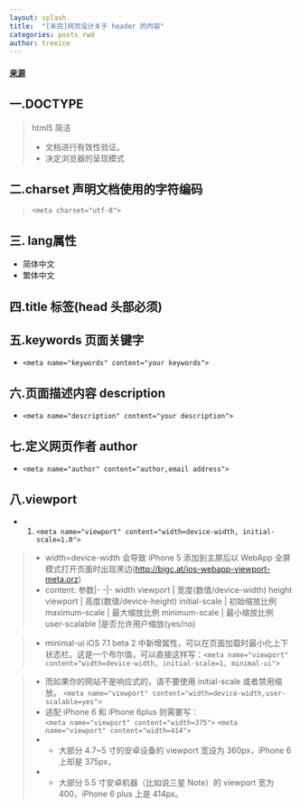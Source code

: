 ```yaml
---
layout: splash
title:  "[未完]网页设计关于 header 的内容"
categories: posts rwd
author: treeice
---
```

#### [来源](http://blog.csdn.net/wuyuehuayiyi/article/details/51144014)


## 一.DOCTYPE

 > html5 简洁 <!doctype html>	
 > - 文档进行有效性验证。
 > - 决定浏览器的呈现模式	

## 二.charset    声明文档使用的字符编码																					

 > ``` <meta charset="utf-8"> ```
 
## 三. lang属性

 - <html lang="zh-cmn-Hans">  简体中文
 - <html lang="zh-cmn-Hant"> 繁体中文

## 四.title 标签(head 头部必须)	
						
## 五.keywords 页面关键字																								

 - ```<meta name="keywords" content="your keywords"> ```																												
																																													
## 六.页面描述内容 description																						
	
 - ```<meta name="description" content="your description"> ```
																																																																						
## 七.定义网页作者 author

 - ```<meta name="author" content="author,email address">	```	

## 	八.viewport

 - 1. ```<meta name="viewport" content="width=device-width, initial-scale=1.0">```
 > - width=device-width 会导致 iPhone 5 添加到主屏后以 WebApp 全屏模式打开页面时出现黑边(http://bigc.at/ios-webapp-viewport-meta.orz)
 > - content:
参数|-
-|-
width viewport | 宽度(数值/device-width)
height viewport | 高度(数值/device-height)
initial-scale | 初始缩放比例
maximum-scale | 最大缩放比例
minimum-scale | 最小缩放比例
user-scalable |是否允许用户缩放(yes/no)

> - minimal-ui iOS 7.1 beta 2 中新增属性，可以在页面加载时最小化上下状态栏。这是一个布尔值，可以直接这样写：```<meta name="viewport" content="width=device-width, initial-scale=1, minimal-ui">```

 > - 而如果你的网站不是响应式的，请不要使用 initial-scale 或者禁用缩放。
   ```<meta name="viewport" content="width=device-width,user-scalable=yes">```
 > - 适配 iPhone 6 和 iPhone 6plus 则需要写：									
	```<meta name="viewport" content="width=375">```
	```<meta name="viewport" content="width=414">```
 > - - 大部分 4.7~5 寸的安卓设备的 viewport 宽设为 360px，iPhone 6 上却是 375px，
 > - - 大部分 5.5 寸安卓机器（比如说三星 Note）的 viewport 宽为 400，iPhone 6 plus 上是 414px。

								

									
						
